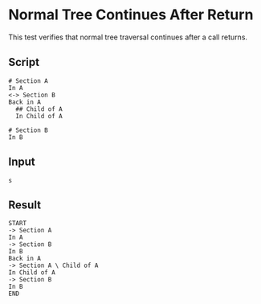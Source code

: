 # Normal Tree Continues After Return

This test verifies that normal tree traversal continues after a call returns.

## Script
```cuentitos
# Section A
In A
<-> Section B
Back in A
  ## Child of A
  In Child of A

# Section B
In B
```

## Input
```input
s
```

## Result
```result
START
-> Section A
In A
-> Section B
In B
Back in A
-> Section A \ Child of A
In Child of A
-> Section B
In B
END
```
